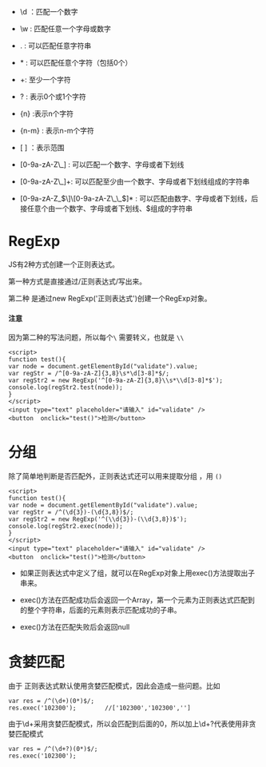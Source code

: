 

* \d ：匹配一个数字
* \w : 匹配任意一个字母或数字
* . : 可以匹配任意字符串
* \* : 可以匹配任意个字符（包括0个）
* +: 至少一个字符
* ? : 表示0个或1个字符

* {n} :表示n个字符

* {n-m} : 表示n-m个字符

* \[ \] ：表示范围

* \[0-9a-zA-Z\\_\] : 可以匹配一个数字、字母或者下划线

* \[0-9a-zA-Z\\_\]+: 可以匹配至少由一个数字、字母或者下划线组成的字符串

* \[0-9a-zA-Z\_$\]\[0-9a-zA-Z\_\_$\]\* : 可以匹配由数字、字母或者下划线，后接任意个由一个数字、字母或者下划线、$组成的字符串

# RegExp

JS有2种方式创建一个正则表达式。

第一种方式是直接通过/正则表达式/写出来。

第二种 是通过new RegExp\('正则表达式'\)创建一个RegExp对象。

#### 注意

因为第二种的写法问题，所以每个`\`  需要转义，也就是 `\\`

```
<script>
function test(){
var node = document.getElementById("validate").value;
var regStr = /^[0-9a-zA-Z]{3,8}\s*\d[3-8]*$/;
var regStr2 = new RegExp('^[0-9a-zA-Z]{3,8}\\s*\\d[3-8]*$');
console.log(regStr2.test(node));
}
</script>
<input type="text" placeholder="请输入" id="validate" />
<button  onclick="test()">检测</button>
```

# 分组

除了简单地判断是否匹配外，正则表达式还可以用来提取分组 ，用 `()`

```
<script>
function test(){
var node = document.getElementById("validate").value;
var regStr = /^(\d{3})-(\d{3,8})$/;
var regStr2 = new RegExp('^(\\d{3})-(\\d{3,8})$');
console.log(regStr2.exec(node));
}
</script>
<input type="text" placeholder="请输入" id="validate" />
<button  onclick="test()">检测</button>
```

* 如果正则表达式中定义了组，就可以在RegExp对象上用exec\(\)方法提取出子串来。

* exec\(\)方法在匹配成功后会返回一个Array，第一个元素为正则表达式匹配到的整个字符串，后面的元素则表示匹配成功的子串。
* exec\(\)方法在匹配失败后会返回null



# 贪婪匹配



由于 正则表达式默认使用贪婪匹配模式，因此会造成一些问题。比如

```
var res = /^(\d+)(0*)$/;
res.exec('102300');        //['102300','102300','']
```

由于\d+采用贪婪匹配模式，所以会匹配到后面的0，所以加上\d+?代表使用非贪婪匹配模式

```
var res = /^(\d+?)(0*)$/;
res.exec('102300');
```







